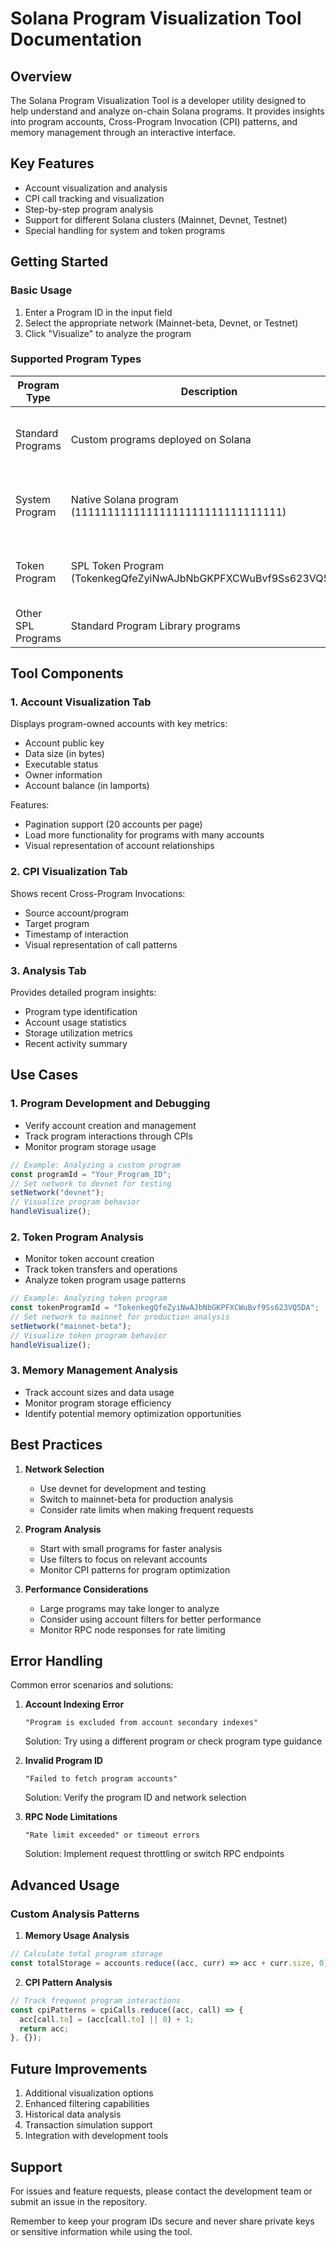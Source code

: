 # Solana Program Visualization Tool Documentation

## Overview

The Solana Program Visualization Tool is a developer utility designed to help understand and analyze on-chain Solana programs. It provides insights into program accounts, Cross-Program Invocation (CPI) patterns, and memory management through an interactive interface.

## Key Features

- Account visualization and analysis
- CPI call tracking and visualization
- Step-by-step program analysis
- Support for different Solana clusters (Mainnet, Devnet, Testnet)
- Special handling for system and token programs

## Getting Started

### Basic Usage

1. Enter a Program ID in the input field
2. Select the appropriate network (Mainnet-beta, Devnet, or Testnet)
3. Click "Visualize" to analyze the program

### Supported Program Types

| Program Type | Description | Usage Notes |
|-------------|-------------|-------------|
| Standard Programs | Custom programs deployed on Solana | Full account and CPI analysis available |
| System Program | Native Solana program (11111111111111111111111111111111) | Limited account data due to indexing |
| Token Program | SPL Token Program (TokenkegQfeZyiNwAJbNbGKPFXCWuBvf9Ss623VQ5DA) | Shows recent token account activity |
| Other SPL Programs | Standard Program Library programs | May have indexing limitations |

## Tool Components

### 1. Account Visualization Tab

Displays program-owned accounts with key metrics:
- Account public key
- Data size (in bytes)
- Executable status
- Owner information
- Account balance (in lamports)

Features:
- Pagination support (20 accounts per page)
- Load more functionality for programs with many accounts
- Visual representation of account relationships

### 2. CPI Visualization Tab

Shows recent Cross-Program Invocations:
- Source account/program
- Target program
- Timestamp of interaction
- Visual representation of call patterns

### 3. Analysis Tab

Provides detailed program insights:
- Program type identification
- Account usage statistics
- Storage utilization metrics
- Recent activity summary

## Use Cases

### 1. Program Development and Debugging

- Verify account creation and management
- Track program interactions through CPIs
- Monitor program storage usage

```typescript
// Example: Analyzing a custom program
const programId = "Your_Program_ID";
// Set network to devnet for testing
setNetwork("devnet");
// Visualize program behavior
handleVisualize();
```

### 2. Token Program Analysis

- Monitor token account creation
- Track token transfers and operations
- Analyze token program usage patterns

```typescript
// Example: Analyzing token program
const tokenProgramId = "TokenkegQfeZyiNwAJbNbGKPFXCWuBvf9Ss623VQ5DA";
// Set network to mainnet for production analysis
setNetwork("mainnet-beta");
// Visualize token program behavior
handleVisualize();
```

### 3. Memory Management Analysis

- Track account sizes and data usage
- Monitor program storage efficiency
- Identify potential memory optimization opportunities

## Best Practices

1. **Network Selection**
   - Use devnet for development and testing
   - Switch to mainnet-beta for production analysis
   - Consider rate limits when making frequent requests

2. **Program Analysis**
   - Start with small programs for faster analysis
   - Use filters to focus on relevant accounts
   - Monitor CPI patterns for program optimization

3. **Performance Considerations**
   - Large programs may take longer to analyze
   - Consider using account filters for better performance
   - Monitor RPC node responses for rate limiting

## Error Handling

Common error scenarios and solutions:

1. **Account Indexing Error**
   ```
   "Program is excluded from account secondary indexes"
   ```
   Solution: Try using a different program or check program type guidance

2. **Invalid Program ID**
   ```
   "Failed to fetch program accounts"
   ```
   Solution: Verify the program ID and network selection

3. **RPC Node Limitations**
   ```
   "Rate limit exceeded" or timeout errors
   ```
   Solution: Implement request throttling or switch RPC endpoints

## Advanced Usage

### Custom Analysis Patterns

1. **Memory Usage Analysis**
```typescript
// Calculate total program storage
const totalStorage = accounts.reduce((acc, curr) => acc + curr.size, 0);
```

2. **CPI Pattern Analysis**
```typescript
// Track frequent program interactions
const cpiPatterns = cpiCalls.reduce((acc, call) => {
  acc[call.to] = (acc[call.to] || 0) + 1;
  return acc;
}, {});
```

## Future Improvements

1. Additional visualization options
2. Enhanced filtering capabilities
3. Historical data analysis
4. Transaction simulation support
5. Integration with development tools

## Support

For issues and feature requests, please contact the development team or submit an issue in the repository.

Remember to keep your program IDs secure and never share private keys or sensitive information while using the tool.